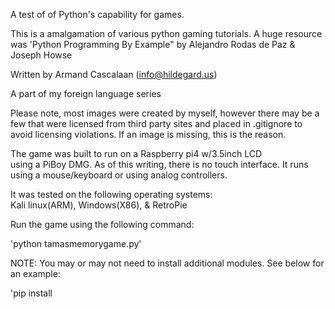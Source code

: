 A test of of Python's capability for games.

This is a amalgamation of various python gaming tutorials.
A huge resource was 'Python Programming By Example" by
Alejandro Rodas de Paz & Joseph Howse

Written by Armand Cascalaan (info@hildegard.us)

A part of my foreign language series

Please note, most images were created by myself, however
there may be a few that were licensed from third party sites
and placed in .gitignore to avoid licensing violations.  If 
an image is missing, this is the reason.

The game was built to run on a Raspberry pi4 w/3.5inch LCD  
using a PiBoy DMG.  As of this writing, there is no touch 
interface. It runs using a mouse/keyboard or using analog 
controllers.

It was tested on the following operating systems:  
Kali linux(ARM), Windows(X86), & RetroPie

Run the game using the following command:

'python tamasmemorygame.py'

NOTE: You may or may not need to install additional modules.  See below for an example:

'pip install <missing module>

